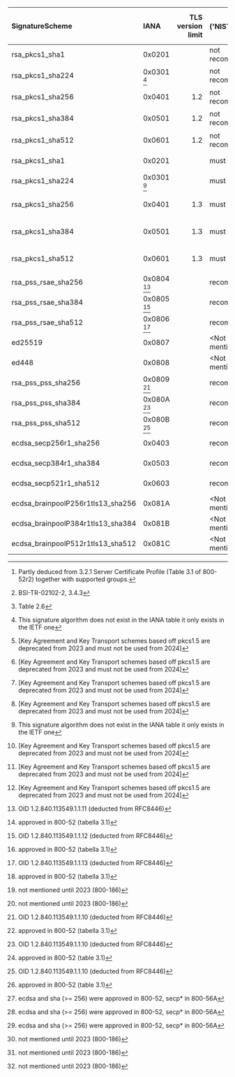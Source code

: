  | SignatureScheme                   | IANA         | TLS version limit | ('NIST', '')            [^1] | ('NIST', 'from')       | ('BSI', 'client/server signatures ') [^2] | ('BSI', 'use up to') | ('ANSSI', '')       [^3] | ('ANSSI', 'conditions') | ('MOZILLA (+AgID)', 'Modern') | ('MOZILLA (+AgID)', 'Intermediate') | ('MOZILLA (+AgID)', 'Old') |
 | :-------------------------------- | :----------- | ----------------: | :--------------------------- | :--------------------- | :---------------------------------------- | :------------------- | :----------------------- | ----------------------: | :---------------------------- | :---------------------------------- | :------------------------- |
 | rsa_pkcs1_sha1                    | 0x0201       |                   | not recommended              | YEAR 2023              | \<Not mentioned\>                         | YEAR 2028+           | must not                 |                         | \<Not mentioned\>             | \<Not mentioned\>                   | \<Not mentioned\>          |
 | rsa_pkcs1_sha224                  | 0x0301 [^4]  |                   | not recommended              | YEAR 2023        [^5]  | \<Not mentioned\>                         | YEAR 2028+           | must not                 |                         | \<Not mentioned\>             | \<Not mentioned\>                   | \<Not mentioned\>          |
 | rsa_pkcs1_sha256                  | 0x0401       |               1.2 | not recommended              | YEAR 2023        [^6]  | \<Not mentioned\>                         | YEAR 2028+           | optional                 |                         | \<Not mentioned\>             | \<Not mentioned\>                   | \<Not mentioned\>          |
 | rsa_pkcs1_sha384                  | 0x0501       |               1.2 | not recommended              | YEAR 2023        [^7]  | \<Not mentioned\>                         | YEAR 2028+           | optional                 |                         | \<Not mentioned\>             | \<Not mentioned\>                   | \<Not mentioned\>          |
 | rsa_pkcs1_sha512                  | 0x0601       |               1.2 | not recommended              | YEAR 2023        [^8]  | \<Not mentioned\>                         | YEAR 2028+           | optional                 |                         | \<Not mentioned\>             | \<Not mentioned\>                   | \<Not mentioned\>          |
 | rsa_pkcs1_sha1                    | 0x0201       |                   | must not                     | YEAR 2024              | \<Not mentioned\>                         | YEAR 2028+           | must not                 |                         | \<Not mentioned\>             | \<Not mentioned\>                   | \<Not mentioned\>          |
 | rsa_pkcs1_sha224                  | 0x0301 [^9]  |                   | must not                     | YEAR 2024              | \<Not mentioned\>                         | YEAR 2028+           | must not                 |                         | \<Not mentioned\>             | \<Not mentioned\>                   | \<Not mentioned\>          |
 | rsa_pkcs1_sha256                  | 0x0401       |               1.3 | must not                     | YEAR 2024        [^10] | \<Not mentioned\>                         | YEAR 2028+           | must not                 |                         | \<Not mentioned\>             | \<Not mentioned\>                   | \<Not mentioned\>          |
 | rsa_pkcs1_sha384                  | 0x0501       |               1.3 | must not                     | YEAR 2024        [^11] | \<Not mentioned\>                         | YEAR 2028+           | must not                 |                         | \<Not mentioned\>             | \<Not mentioned\>                   | \<Not mentioned\>          |
 | rsa_pkcs1_sha512                  | 0x0601       |               1.3 | must not                     | YEAR 2024        [^12] | \<Not mentioned\>                         | YEAR 2028+           | must not                 |                         | \<Not mentioned\>             | \<Not mentioned\>                   | \<Not mentioned\>          |
 | rsa_pss_rsae_sha256               | 0x0804 [^13] |                   | recommended                  | [^14]                  | recommended                               | YEAR 2028+           | recommended              |                         | \<Not mentioned\>             | \<Not mentioned\>                   | \<Not mentioned\>          |
 | rsa_pss_rsae_sha384               | 0x0805 [^15] |                   | recommended                  | [^16]                  | recommended                               | YEAR 2028+           | recommended              |                         | \<Not mentioned\>             | \<Not mentioned\>                   | \<Not mentioned\>          |
 | rsa_pss_rsae_sha512               | 0x0806 [^17] |                   | recommended                  | [^18]                  | recommended                               | YEAR 2028+           | recommended              |                         | \<Not mentioned\>             | \<Not mentioned\>                   | \<Not mentioned\>          |
 | ed25519                           | 0x0807       |                   | \<Not mentioned\>            | [^19]                  | \<Not mentioned\>                         | YEAR 2028+           | recommended              |                         | \<Not mentioned\>             | \<Not mentioned\>                   | \<Not mentioned\>          |
 | ed448                             | 0x0808       |                   | \<Not mentioned\>            | [^20]                  | \<Not mentioned\>                         | YEAR 2028+           | recommended              |                         | \<Not mentioned\>             | \<Not mentioned\>                   | \<Not mentioned\>          |
 | rsa_pss_pss_sha256                | 0x0809 [^21] |                   | recommended                  | [^22]                  | recommended                               | YEAR 2028+           | recommended              |                         | \<Not mentioned\>             | \<Not mentioned\>                   | \<Not mentioned\>          |
 | rsa_pss_pss_sha384                | 0x080A [^23] |                   | recommended                  | [^24]                  | recommended                               | YEAR 2028+           | recommended              |                         | \<Not mentioned\>             | \<Not mentioned\>                   | \<Not mentioned\>          |
 | rsa_pss_pss_sha512                | 0x080B [^25] |                   | recommended                  | [^26]                  | recommended                               | YEAR 2028+           | recommended              |                         | \<Not mentioned\>             | \<Not mentioned\>                   | \<Not mentioned\>          |
 | ecdsa_secp256r1_sha256            | 0x0403       |                   | recommended                  | [^27]                  | recommended                               | YEAR 2028+           | recommended              |                         | \<Not mentioned\>             | \<Not mentioned\>                   | \<Not mentioned\>          |
 | ecdsa_secp384r1_sha384            | 0x0503       |                   | recommended                  | [^28]                  | recommended                               | YEAR 2028+           | recommended              |                         | \<Not mentioned\>             | \<Not mentioned\>                   | \<Not mentioned\>          |
 | ecdsa_secp521r1_sha512            | 0x0603       |                   | recommended                  | [^29]                  | recommended                               | YEAR 2028+           | recommended              |                         | \<Not mentioned\>             | \<Not mentioned\>                   | \<Not mentioned\>          |
 | ecdsa_brainpoolP256r1tls13_sha256 | 0x081A       |                   | \<Not mentioned\>            | [^30]                  | recommended                               | YEAR 2028+           | recommended              |                         | \<Not mentioned\>             | \<Not mentioned\>                   | \<Not mentioned\>          |
 | ecdsa_brainpoolP384r1tls13_sha384 | 0x081B       |                   | \<Not mentioned\>            | [^31]                  | recommended                               | YEAR 2028+           | recommended              |                         | \<Not mentioned\>             | \<Not mentioned\>                   | \<Not mentioned\>          |
 | ecdsa_brainpoolP512r1tls13_sha512 | 0x081C       |                   | \<Not mentioned\>            | [^32]                  | recommended                               | YEAR 2028+           | recommended              |                         | \<Not mentioned\>             | \<Not mentioned\>                   | \<Not mentioned\>          |

[^1]: Partly deduced from
    3.2.1 Server Certificate Profile (Table 3.1 of 800-52r2)
    together with supported groups.
[^2]: BSI-TR-02102-2, 3.4.3
[^3]: Table 2.6
[^4]: This signature algorithm does not exist in the IANA table it only exists in the IETF one
[^5]: [Key Agreement and Key Transport schemes based off pkcs1.5 are deprecated from 2023 and must not be used from 2024]
[^6]: [Key Agreement and Key Transport schemes based off pkcs1.5 are deprecated from 2023 and must not be used from 2024]
[^7]: [Key Agreement and Key Transport schemes based off pkcs1.5 are deprecated from 2023 and must not be used from 2024]
[^8]: [Key Agreement and Key Transport schemes based off pkcs1.5 are deprecated from 2023 and must not be used from 2024]
[^9]: This signature algorithm does not exist in the IANA table it only exists in the IETF one
[^10]: [Key Agreement and Key Transport schemes based off pkcs1.5 are deprecated from 2023 and must not be used from 2024]
[^11]: [Key Agreement and Key Transport schemes based off pkcs1.5 are deprecated from 2023 and must not be used from 2024]
[^12]: [Key Agreement and Key Transport schemes based off pkcs1.5 are deprecated from 2023 and must not be used from 2024]
[^13]: OID 1.2.840.113549.1.1.11 (deducted from RFC8446)
[^14]: approved in 800-52 (tabella 3.1)
[^15]: OID 1.2.840.113549.1.1.12 (deducted from RFC8446)
[^16]: approved in 800-52 (tabella 3.1)
[^17]: OID 1.2.840.113549.1.1.13 (deducted from RFC8446)
[^18]: approved in 800-52 (tabella 3.1)
[^19]: not mentioned until 2023 (800-186)
[^20]: not mentioned until 2023 (800-186)
[^21]: OID 1.2.840.113549.1.1.10 (deducted from RFC8446)
[^22]: approved in 800-52 (tabella 3.1)
[^23]: OID 1.2.840.113549.1.1.10 (deducted from RFC8446)
[^24]: approved in 800-52 (table 3.1)
[^25]: OID 1.2.840.113549.1.1.10 (deducted from RFC8446)
[^26]: approved in 800-52 (table 3.1)
[^27]: ecdsa and sha (>= 256) were approved in 800-52, secp* in 800-56A
[^28]: ecdsa and sha (>= 256) were approved in 800-52, secp* in 800-56A
[^29]: ecdsa and sha (>= 256) were approved in 800-52, secp* in 800-56A
[^30]: not mentioned until 2023 (800-186)
[^31]: not mentioned until 2023 (800-186)
[^32]: not mentioned until 2023 (800-186)
